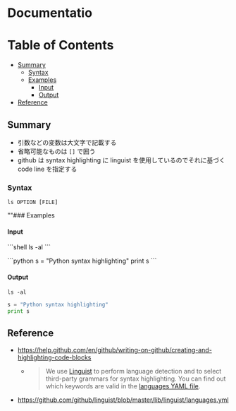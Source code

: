 # Documentatio

# Table of Contents

<!-- @import "[TOC]" {cmd="toc" depthFrom=2 depthTo=6 orderedList=false} -->
<!-- code_chunk_output -->

- [Summary](#summary)
  - [Syntax](#syntax)
  - [Examples](#examples)
    - [Input](#input)
    - [Output](#output)
- [Reference](#reference)

<!-- /code_chunk_output -->

## Summary

- 引数などの変数は大文字で記載する
- 省略可能なものは `[]` で囲う
- github は syntax highlighting に linguist を使用しているのでそれに基づく code line を指定する

### Syntax

```shell
ls OPTION [FILE]
```

""### Examples

#### Input


\```shell
ls -al
\```

\```python
s = "Python syntax highlighting"
print s
\```

#### Output

```shell
ls -al
```

```python
s = "Python syntax highlighting"
print s
```


## Reference

- https://help.github.com/en/github/writing-on-github/creating-and-highlighting-code-blocks
    - > We use [Linguist](https://github.com/github/linguist) to perform language detection and to select third-party grammars for syntax highlighting. You can find out which keywords are valid in the [languages YAML file](https://github.com/github/linguist/blob/master/lib/linguist/languages.yml).
- https://github.com/github/linguist/blob/master/lib/linguist/languages.yml
